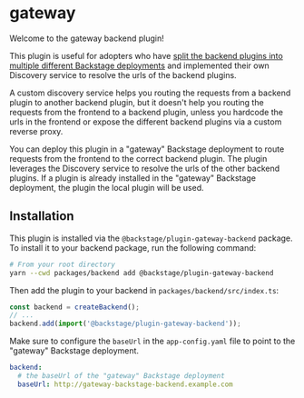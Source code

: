 # gateway

Welcome to the gateway backend plugin!

This plugin is useful for adopters who have [split the backend plugins into multiple different Backstage deployments](https://backstage.io/docs/backend-system/building-backends/index#split-into-multiple-backends) and implemented their own Discovery service to resolve the urls of the backend plugins.

A custom discovery service helps you routing the requests from a backend plugin to another backend plugin, but it doesn't help you routing the requests from the frontend to a backend plugin, unless you hardcode the urls in the frontend or expose the different backend plugins via a custom reverse proxy.

You can deploy this plugin in a "gateway" Backstage deployment to route requests from the frontend to the correct backend plugin. The plugin leverages the Discovery service to resolve the urls of the other backend plugins. If a plugin is already installed in the "gateway" Backstage deployment, the plugin the local plugin will be used.

## Installation

This plugin is installed via the `@backstage/plugin-gateway-backend` package. To install it to your backend package, run the following command:

```bash
# From your root directory
yarn --cwd packages/backend add @backstage/plugin-gateway-backend
```

Then add the plugin to your backend in `packages/backend/src/index.ts`:

```ts
const backend = createBackend();
// ...
backend.add(import('@backstage/plugin-gateway-backend'));
```

Make sure to configure the `baseUrl` in the `app-config.yaml` file to point to the "gateway" Backstage deployment.

```yaml
backend:
  # the baseUrl of the "gateway" Backstage deployment
  baseUrl: http://gateway-backstage-backend.example.com
```

